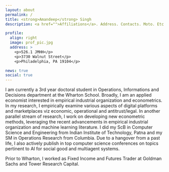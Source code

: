 ```yaml
---
layout: about
permalink: /
title: <strong>Amandeep</strong> Singh
description: <a href="">Affiliations</a>. Address. Contacts. Moto. Etc.

profile:
  align: right
  image: prof_pic.jpg
  address: >
    <p>526.1 JMHH</p>
    <p>3730 Walnut Street</p>
    <p>Philadelphia, PA 19104</p>

news: true
social: true
---
```


I am currently a 3rd year doctoral student in Operations, Informations and Decisions department at the Wharton School. Broadly, I am an applied economist interested in empirical industrial organization and econometrics. In my research, I empirically examine various aspects of digital platforms and marketplaces viz economic, operational and antitrust/legal. In another parallel stream of research, I work on developing new econometric methods, leveraging the recent advancements in empirical industrial organization and machine learning literature. I did my ScB in Computer Science and Engineering from Indian Institute of Technology, Patna and my SM in Operations Research from Columbia. Due to a hangover from a past life, I also actively publish in top computer science conferences on topics pertinent to AI for social good and multiagent systems. 

Prior to Wharton, I worked as Fixed Income and Futures Trader at Goldman Sachs and Tower Research Capital.
